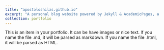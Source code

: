 ```yaml
---
title: "apostoloshilas.github.io"
excerpt: "A personal blog website powered by Jekyll & AcademicPages, a fork of Minimal Mistakes<br/><img src='/images/paraskevasleivadaros-github-io-500x300desktop.png'>"
collection: portfolio
---
```


This is an item in your portfolio. It can be have images or nice text. If you name the file .md, it will be parsed as markdown. If you name the file .html, it will be parsed as HTML. 
